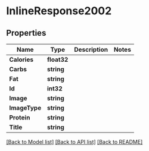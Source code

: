 # InlineResponse2002

## Properties

Name | Type | Description | Notes
------------ | ------------- | ------------- | -------------
**Calories** | **float32** |  | 
**Carbs** | **string** |  | 
**Fat** | **string** |  | 
**Id** | **int32** |  | 
**Image** | **string** |  | 
**ImageType** | **string** |  | 
**Protein** | **string** |  | 
**Title** | **string** |  | 

[[Back to Model list]](../README.md#documentation-for-models) [[Back to API list]](../README.md#documentation-for-api-endpoints) [[Back to README]](../README.md)


